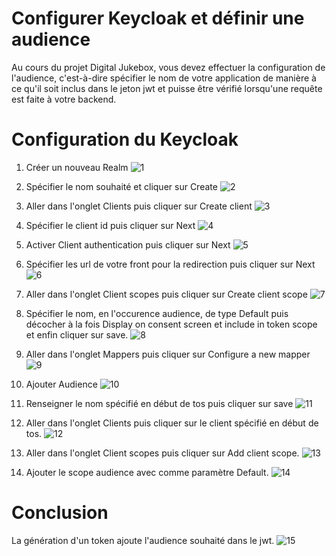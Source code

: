 # Configurer Keycloak et définir une audience

Au cours du projet Digital Jukebox, vous devez effectuer la configuration de l'audience, c'est-à-dire spécifier le nom de votre application de manière à ce qu'il soit inclus dans le jeton jwt et puisse être vérifié lorsqu'une requête est faite à votre backend.

# Configuration du Keycloak

1. Créer un nouveau Realm
![1](https://github.com/NRichet/tos_keycloak/assets/87064243/b0a36e53-0c82-45c3-9f3f-b5348dd9f850)

2. Spécifier le nom souhaité et cliquer sur Create
![2](https://github.com/NRichet/tos_keycloak/assets/87064243/ebda9ba8-90d7-4f6d-a16e-6b87e9b6bff4)

3. Aller dans l'onglet Clients puis cliquer sur Create client
![3](https://github.com/NRichet/tos_keycloak/assets/87064243/4f701da1-c24a-4d9b-8f5c-97a93cfdd811)

4. Spécifier le client id puis cliquer sur Next
![4](https://github.com/NRichet/tos_keycloak/assets/87064243/f9c64c5e-ddb3-4215-bbb9-85e58e3733eb)

5. Activer Client authentication puis cliquer sur Next
![5](https://github.com/NRichet/tos_keycloak/assets/87064243/d142cf5e-42e3-4a56-88fb-2a5070a09a2f)

6. Spécifier les url de votre front pour la redirection puis cliquer sur Next
![6](https://github.com/NRichet/tos_keycloak/assets/87064243/a349b927-5ccc-48af-8f91-f37478aa0b4e)

7. Aller dans l'onglet Client scopes puis cliquer sur Create client scope 
![7](https://github.com/NRichet/tos_keycloak/assets/87064243/2352fa32-6648-4440-a7ab-87e220fe163d)

8. Spécifier le nom, en l'occurence audience, de type Default puis décocher à la fois Display on consent screen et include in token scope et enfin cliquer sur save.
![8](https://github.com/NRichet/tos_keycloak/assets/87064243/b075b4c2-c5ee-415a-85ac-f41fe21a6c1f)

9. Aller dans l'onglet Mappers puis cliquer sur Configure a new mapper
![9](https://github.com/NRichet/tos_keycloak/assets/87064243/c50ba154-8a68-41ff-a47a-0737f9dcfb50)

10. Ajouter Audience
![10](https://github.com/NRichet/tos_keycloak/assets/87064243/dc7256c7-17cf-4cfb-a5e0-910387248736)

11. Renseigner le nom spécifié en début de tos puis cliquer sur save
![11](https://github.com/NRichet/tos_keycloak/assets/87064243/6b7b3d23-3bb8-442c-8681-6dd7ebef1751)

12. Aller dans l'onglet Clients puis cliquer sur le client spécifié en début de tos.
![12](https://github.com/NRichet/tos_keycloak/assets/87064243/545a975c-3c6b-40b9-8e9d-a7acfcdb050c)

13. Aller dans l'onglet Client scopes puis cliquer sur Add client scope.
![13](https://github.com/NRichet/tos_keycloak/assets/87064243/bb1fa136-b001-4d13-9d3d-57abc158f7f2)

15. Ajouter le scope audience avec comme paramètre Default.
![14](https://github.com/NRichet/tos_keycloak/assets/87064243/87eaffa9-0be1-42e4-adee-6dd9c4943fb8)

# Conclusion
La génération d'un token ajoute l'audience souhaité dans le jwt.
![15](https://github.com/NRichet/tos_keycloak/assets/87064243/9e4f874f-f32e-4bbd-9c01-fcc3dadd8460)
